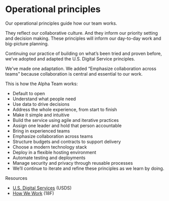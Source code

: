 # Operational principles

Our operational principles guide how our team works.

They reflect our collaborative culture. And they inform our priority setting and decision making. These principles will inform our day-to-day work and big-picture planning.

Continuing our practice of building on what’s been tried and proven before, we’ve adopted and adapted the U.S. Digital Service principles.

We’ve made one adaptation. We added “Emphasize collaboration across teams” because collaboration is central and essential to our work.

This is how the Alpha Team works:

  * Default to open
  * Understand what people need
  * Use data to drive decisions
  * Address the whole experience, from start to finish
  * Make it simple and intuitive
  * Build the service using agile and iterative practices
  * Assign one leader and hold that person accountable
  * Bring in experienced teams
  * Emphasize collaboration across teams
  * Structure budgets and contracts to support delivery
  * Choose a modern technology stack
  * Deploy in a flexible hosting environment
  * Automate testing and deployments
  * Manage security and privacy through reusable processes
  * We’ll continue to iterate and refine these principles as we learn by doing.

Resources
  * [U.S. Digital Services](https://playbook.cio.gov/) (USDS)
  * [How We Work](https://18f.gsa.gov/partnership-principles/) (18F)
